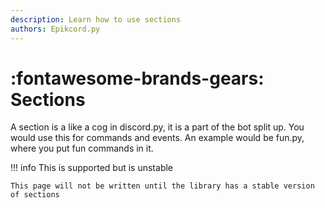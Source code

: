 ```yaml
---
description: Learn how to use sections
authors: Epikcord.py
---
```


# :fontawesome-brands-gears: Sections

A section is a like a cog in discord.py, it is a part of the bot split up. You would use this for commands and events. An example would be fun.py, where you put fun commands in it. 

!!! info
    This is supported but is unstable

    This page will not be written until the library has a stable version of sections
